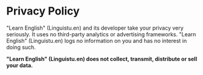 Privacy Policy
==============

"Learn English" (Linguistu.en) and its developer take your privacy very seriously.
It uses no third-party analytics or advertising frameworks.
"Learn English" (Linguistu.en) logs no information on you and has no interest in doing such.

**"Learn English" (Linguistu.en) does not collect, transmit, distribute or sell your data.**
